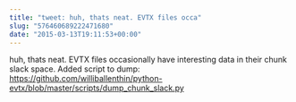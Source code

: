 ```yaml
---
title: "tweet: huh, thats neat. EVTX files occa"
slug: "576460689222471680"
date: "2015-03-13T19:11:53+00:00"
---
```

huh, thats neat. EVTX files occasionally have interesting data in their chunk slack space. Added script to dump: https://github.com/williballenthin/python-evtx/blob/master/scripts/dump_chunk_slack.py